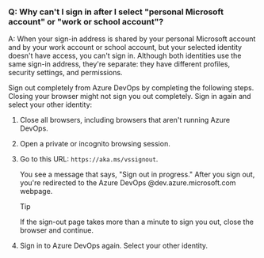 ### Q: Why can't I sign in after I select "personal Microsoft account" or "work or school account"?

A: When your sign-in address is shared by your personal Microsoft account and by your work account or school account, but your selected identity doesn't have access, you can't sign in. Although both identities use the same sign-in address, they're separate: they have different profiles, security settings, and permissions.

Sign out completely from Azure DevOps by completing the following steps. Closing your browser might not sign you out completely. Sign in again and select your other identity:

1.  Close all browsers, including browsers that aren't running Azure DevOps.

2.  Open a private or incognito browsing session.

3.  Go to this URL: `https://aka.ms/vssignout`.

    You see a message that says, "Sign out in progress." After you sign out, you're redirected to the Azure DevOps @dev.azure.microsoft.com webpage.

    > [!TIP]
    > If the sign-out page takes more than a minute to sign you out, close the browser and continue.

4.  Sign in to Azure DevOps again. Select your other identity.
